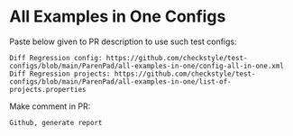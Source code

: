 # All Examples in One Configs
Paste below given to PR description to use such test configs:
```
Diff Regression config: https://github.com/checkstyle/test-configs/blob/main/ParenPad/all-examples-in-one/config-all-in-one.xml
Diff Regression projects: https://github.com/checkstyle/test-configs/blob/main/ParenPad/all-examples-in-one/list-of-projects.properties
```
Make comment in PR:
```
Github, generate report
```
